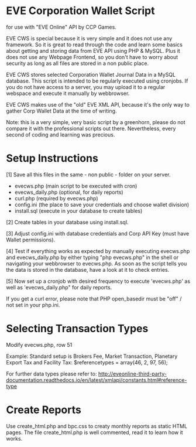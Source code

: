 # EVE Corporation Wallet Script
for use with "EVE Online" API by CCP Games.

EVE CWS is special because it is very simple and it does not use any framework. So it is great to read through the code and learn some basics about getting and storing data from EVE API using PHP & MySQL. Plus it does not use any Webpage Frontend, so you don't have to worry about security as long as all files are stored in a non public place.

EVE CWS stores selected Corporation Wallet Journal Data in a MySQL database.
This script is intended to be regularly executed using cronjobs. If you do not have access to a server, you may upload it to a regular webspace and execute it manually by webbrowser.

EVE CWS makes use of the "old" EVE XML API,
because it's the only way to gather Corp Wallet Data at the time of writing.

Note: this is a very simple, very basic script by a greenhorn, please do not
compare it with the professional scripts out there.
Nevertheless, every second of coding and learning was precious.

# Setup Instructions

[1] Save all this files in the same - non public - folder on your server.

- evecws.php (main script to be executed with cron)
- evecws_daily.php (optional, for daily reports)
- curl.php (required by evecws.php)
- config.ini (the place to save your credentials and choose wallet division)
- install.sql (execute in your database to create tables)

[2] Create tables in your database using install.sql.

[3] Adjust config.ini with database credentials
    and Corp API Key (must have Wallet permissions).
    
[4] Test if everything works as expected by manually executing evecws.php and evecws_daily.php by either typing "php evecws.php" in the     shell or navigating your webbrowser to evecws.php. As soon as the script tells you the data is stored in the database, have a look       at it to check entries. 

[5] Now set up a cronjob with desired frequency to execute 'evecws.php'
    as well as 'evecws_daily.php" for daily reports.

If you get a curl error, please note that PHP open_basedir must be "off" / not set in your php.ini.

# Selecting Transaction Types

Modify evecws.php, row 51

Example:
Standard setup is Brokers Fee, Market Transaction,
Planetary Export Tax and Facility Tax:
$referencetypes = array(46, 2, 97, 56);

For further data types please refer to:
http://eveonline-third-party-documentation.readthedocs.io/en/latest/xmlapi/constants.html#reference-type

# Create Reports

Use create_html.php and bpc.css to creaty monthly reports as static HTML pages. The file create_html.php is well commented, read it to learn how it works.
